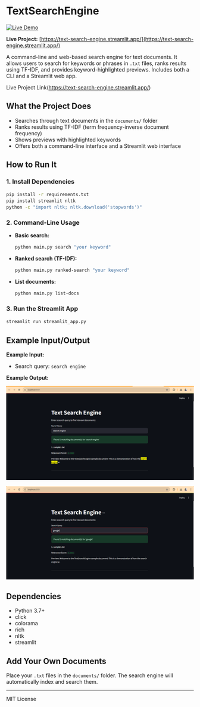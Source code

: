 # TextSearchEngine

[![Live Demo](https://img.shields.io/badge/Streamlit-Live%20Demo-brightgreen)](https://text-search-engine.streamlit.app/)

**Live Project:** [https://text-search-engine.streamlit.app/](https://text-search-engine.streamlit.app/)

A command-line and web-based search engine for text documents. It allows users to search for keywords or phrases in `.txt` files, ranks results using TF-IDF, and provides keyword-highlighted previews. Includes both a CLI and a Streamlit web app.

Live Project Link(https://text-search-engine.streamlit.app/)

## What the Project Does
- Searches through text documents in the `documents/` folder
- Ranks results using TF-IDF (term frequency-inverse document frequency)
- Shows previews with highlighted keywords
- Offers both a command-line interface and a Streamlit web interface

## How to Run It

### 1. Install Dependencies
```bash
pip install -r requirements.txt
pip install streamlit nltk
python -c "import nltk; nltk.download('stopwords')"
```

### 2. Command-Line Usage
- **Basic search:**
  ```bash
  python main.py search "your keyword"
  ```
- **Ranked search (TF-IDF):**
  ```bash
  python main.py ranked-search "your keyword"
  ```
- **List documents:**
  ```bash
  python main.py list-docs
  ```

### 3. Run the Streamlit App
```bash
streamlit run streamlit_app.py
```

## Example Input/Output

**Example Input:**
- Search query: `search engine`

**Example Output:**

![Ranked results screenshot](images/output1.png)

![Preview with highlighted keyword](images/output2.png)

## Dependencies
- Python 3.7+
- click
- colorama
- rich
- nltk
- streamlit

## Add Your Own Documents
Place your `.txt` files in the `documents/` folder. The search engine will automatically index and search them.

---
MIT License 
